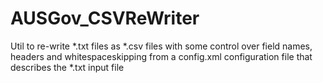 # AUSGov_CSVReWriter

Util to re-write *.txt files as *.csv files with some control over field names, headers and whitespaceskipping from a config.xml configuration file that describes the *.txt input file
